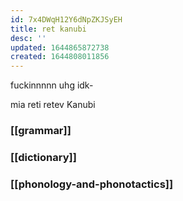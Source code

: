 ```yaml
---
id: 7x4DWqH12Y6dNpZKJSyEH
title: ret kanubi
desc: ''
updated: 1644865872738
created: 1644808011856
---
```


fuckinnnnn uhg idk-

mia reti retev Kanubi

### [[grammar]]

### [[dictionary]]

### [[phonology-and-phonotactics]]
